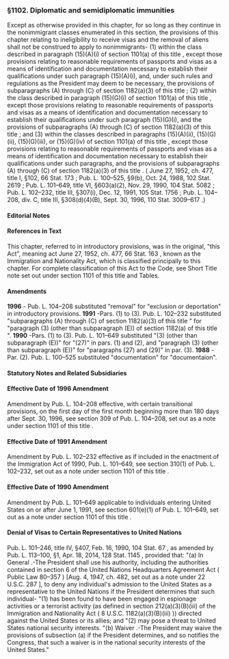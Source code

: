 <!--
url: https://uscode.house.gov/view.xhtml?req=granuleid:USC-prelim-title8-section1102&num=0&edition=prelim
date_accessed: 2024-07-28 23:45:10
-->
### §1102\. Diplomatic and semidiplomatic immunities
 Except as otherwise provided in this chapter, for so long as they continue in the nonimmigrant classes enumerated in this section, the provisions of this chapter relating to ineligibility to receive visas and the removal of aliens shall not be construed to apply to nonimmigrants\-
 (1\) within the class described in paragraph (15\)(A)(i) of
 section 1101(a) of this title
 , except those provisions relating to reasonable requirements of passports and visas as a means of identification and documentation necessary to establish their qualifications under such paragraph (15\)(A)(i), and, under such rules and regulations as the President may deem to be necessary, the provisions of subparagraphs (A) through (C) of
 section 1182(a)(3\) of this title
 ;
 (2\) within the class described in paragraph (15\)(G)(i) of
 section 1101(a) of this title
 , except those provisions relating to reasonable requirements of passports and visas as a means of identification and documentation necessary to establish their qualifications under such paragraph (15\)(G)(i), and the provisions of subparagraphs (A) through (C) of
 section 1182(a)(3\) of this title
 ; and
 (3\) within the classes described in paragraphs (15\)(A)(ii), (15\)(G)(ii), (15\)(G)(iii), or (15\)(G)(iv) of
 section 1101(a) of this title
 , except those provisions relating to reasonable requirements of passports and visas as a means of identification and documentation necessary to establish their qualifications under such paragraphs, and the provisions of subparagraphs (A) through (C) of
 section 1182(a)(3\) of this title
 .
 (
 June 27, 1952, ch. 477, title I, §102,
 66 Stat. 173
 ;
 Pub. L. 100–525,
 §9(b), Oct. 24, 1988,
 102 Stat. 2619
 ;
 Pub. L. 101–649,
 title VI, §603(a)(2\), Nov. 29, 1990,
 104 Stat. 5082
 ;
 Pub. L. 102–232,
 title III, §307(i), Dec. 12, 1991,
 105 Stat. 1756
 ;
 Pub. L. 104–208,
 div. C, title III, §308(d)(4\)(B), Sept. 30, 1996,
 110 Stat. 3009–617
 .)
#### **Editorial Notes**
#### References in Text
 This chapter, referred to in introductory provisions, was in the original, "this Act", meaning act
 June 27, 1952, ch. 477,
 66 Stat. 163
 , known as the Immigration and Nationality Act, which is classified principally to this chapter. For complete classification of this Act to the Code, see Short Title note set out under
 section 1101 of this title
 and Tables.
#### Amendments
**1996** 
 \-
 Pub. L. 104–208
 substituted "removal" for "exclusion or deportation" in introductory provisions.
**1991** 
 \-Pars. (1\) to (3\).
 Pub. L. 102–232
 substituted "subparagraphs (A) through (C) of
 section 1182(a)(3\) of this title
 " for "paragraph (3\) (other than subparagraph (E)) of
 section 1182(a) of this title
 ".
**1990** 
 \-Pars. (1\) to (3\).
 Pub. L. 101–649
 substituted "(3\) (other than subparagraph (E))" for "(27\)" in pars. (1\) and (2\), and "paragraph (3\) (other than subparagraph (E))" for "paragraphs (27\) and (29\)" in par. (3\).
**1988** 
 \-Par. (2\).
 Pub. L. 100–525
 substituted "documentation" for "documentaion".
#### **Statutory Notes and Related Subsidiaries**
#### Effective Date of 1996 Amendment
 Amendment by
 Pub. L. 104–208
 effective, with certain transitional provisions, on the first day of the first month beginning more than 180 days after Sept. 30, 1996, see section 309 of
 Pub. L. 104–208,
 set out as a note under
 section 1101 of this title
 .
#### Effective Date of 1991 Amendment
 Amendment by
 Pub. L. 102–232
 effective as if included in the enactment of the Immigration Act of 1990,
 Pub. L. 101–649,
 see section 310(1\) of
 Pub. L. 102–232,
 set out as a note under
 section 1101 of this title
 .
#### Effective Date of 1990 Amendment
 Amendment by
 Pub. L. 101–649
 applicable to individuals entering United States on or after June 1, 1991, see section 601(e)(1\) of
 Pub. L. 101–649,
 set out as a note under
 section 1101 of this title
 .
#### Denial of Visas to Certain Representatives to United Nations
Pub. L. 101–246,
 title IV, §407, Feb. 16, 1990,
 104 Stat. 67
 , as amended by
 Pub. L. 113–100,
 §1, Apr. 18, 2014,
 128 Stat. 1145
 , provided that:
 "(a)
 In General
 .\-The President shall use his authority, including the authorities contained in section 6 of the United Nations Headquarters Agreement Act (
 Public Law 80–357
 ) \[Aug. 4, 1947, ch. 482, set out as a note under
 22 U.S.C. 287
 ], to deny any individual's admission to the United States as a representative to the United Nations if the President determines that such individual\-
 "(1\) has been found to have been engaged in espionage activities or a terrorist activity (as defined in section 212(a)(3\)(B)(iii) of the Immigration and Nationality Act (
 8 U.S.C. 1182(a)(3\)(B)(iii)
 )) directed against the United States or its allies; and
 "(2\) may pose a threat to United States national security interests.
 "(b)
 Waiver
 .\-The President may waive the provisions of subsection (a) if the President determines, and so notifies the Congress, that such a waiver is in the national security interests of the United States."
